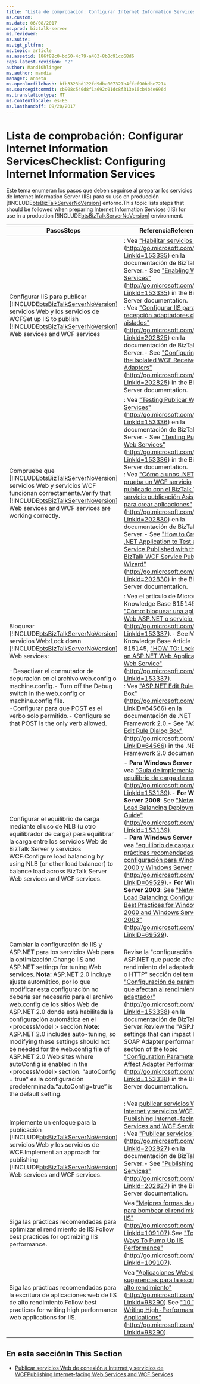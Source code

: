 ```yaml
---
title: "Lista de comprobación: Configurar Internet Information Services | Documentos de Microsoft"
ms.custom: 
ms.date: 06/08/2017
ms.prod: biztalk-server
ms.reviewer: 
ms.suite: 
ms.tgt_pltfrm: 
ms.topic: article
ms.assetid: 186f82c0-bd50-4c79-a403-8b0d91cc68d6
caps.latest.revision: "2"
author: MandiOhlinger
ms.author: mandia
manager: anneta
ms.openlocfilehash: bfb3323bd122fd9dba007321b4ffef90bdbe7214
ms.sourcegitcommit: cb908c540d8f1a692d01dc8f313e16cb4b4e696d
ms.translationtype: MT
ms.contentlocale: es-ES
ms.lasthandoff: 09/20/2017
---
```

# <a name="checklist-configuring-internet-information-services"></a><span data-ttu-id="a9d85-102">Lista de comprobación: Configurar Internet Information Services</span><span class="sxs-lookup"><span data-stu-id="a9d85-102">Checklist: Configuring Internet Information Services</span></span>
<span data-ttu-id="a9d85-103">Este tema enumeran los pasos que deben seguirse al preparar los servicios de Internet Information Server (IIS) para su uso en producción [!INCLUDE[btsBizTalkServerNoVersion](../includes/btsbiztalkservernoversion-md.md)] entorno.</span><span class="sxs-lookup"><span data-stu-id="a9d85-103">This topic lists steps that should be followed when preparing Internet Information Services (IIS) for use in a production [!INCLUDE[btsBizTalkServerNoVersion](../includes/btsbiztalkservernoversion-md.md)] environment.</span></span>  
  
|<span data-ttu-id="a9d85-104">Pasos</span><span class="sxs-lookup"><span data-stu-id="a9d85-104">Steps</span></span>|<span data-ttu-id="a9d85-105">Referencia</span><span class="sxs-lookup"><span data-stu-id="a9d85-105">Reference</span></span>|  
|-----------|---------------|  
|<span data-ttu-id="a9d85-106">Configurar IIS para publicar [!INCLUDE[btsBizTalkServerNoVersion](../includes/btsbiztalkservernoversion-md.md)] servicios Web y los servicios de WCF</span><span class="sxs-lookup"><span data-stu-id="a9d85-106">Set up IIS to publish [!INCLUDE[btsBizTalkServerNoVersion](../includes/btsbiztalkservernoversion-md.md)] Web services and WCF services</span></span>|<span data-ttu-id="a9d85-107">: Vea ["Habilitar servicios Web"](http://go.microsoft.com/fwlink/?LinkId=153335) (http://go.microsoft.com/fwlink/?LinkId=153335) en la documentación de BizTalk Server.</span><span class="sxs-lookup"><span data-stu-id="a9d85-107">-   See ["Enabling Web Services"](http://go.microsoft.com/fwlink/?LinkId=153335) (http://go.microsoft.com/fwlink/?LinkId=153335) in the BizTalk Server documentation.</span></span><br /><span data-ttu-id="a9d85-108">: Vea ["Configurar IIS para la recepción adaptadores de WCF aislados"](http://go.microsoft.com/fwlink/?LinkId=202825)(http://go.microsoft.com/fwlink/?LinkId=202825) en la documentación de BizTalk Server.</span><span class="sxs-lookup"><span data-stu-id="a9d85-108">-   See ["Configuring IIS for the Isolated WCF Receive Adapters"](http://go.microsoft.com/fwlink/?LinkId=202825)(http://go.microsoft.com/fwlink/?LinkId=202825) in the BizTalk Server documentation.</span></span>|  
|<span data-ttu-id="a9d85-109">Compruebe que [!INCLUDE[btsBizTalkServerNoVersion](../includes/btsbiztalkservernoversion-md.md)] servicios Web y servicios WCF funcionan correctamente.</span><span class="sxs-lookup"><span data-stu-id="a9d85-109">Verify that [!INCLUDE[btsBizTalkServerNoVersion](../includes/btsbiztalkservernoversion-md.md)] Web services and WCF services are working correctly.</span></span>|<span data-ttu-id="a9d85-110">: Vea ["Testing Publicar Web Services"](http://go.microsoft.com/fwlink/?LinkId=153336) (http://go.microsoft.com/fwlink/?LinkId=153336) en la documentación de BizTalk Server.</span><span class="sxs-lookup"><span data-stu-id="a9d85-110">-   See ["Testing Published Web Services"](http://go.microsoft.com/fwlink/?LinkId=153336) (http://go.microsoft.com/fwlink/?LinkId=153336) in the BizTalk Server documentation.</span></span><br /><span data-ttu-id="a9d85-111">: Vea ["Cómo a unos .NET a prueba un WCF servicio publicado con el BizTalk WCF servicio publicación Asistente para crear aplicaciones"](http://go.microsoft.com/fwlink/?LinkId=202830) (http://go.microsoft.com/fwlink/?LinkId=202830) en la documentación de BizTalk Server.</span><span class="sxs-lookup"><span data-stu-id="a9d85-111">-   See ["How to Create a .NET Application to Test a WCF Service Published with the BizTalk WCF Service Publishing Wizard"](http://go.microsoft.com/fwlink/?LinkId=202830) (http://go.microsoft.com/fwlink/?LinkId=202830) in the BizTalk Server documentation.</span></span>|  
|<span data-ttu-id="a9d85-112">Bloquear [!INCLUDE[btsBizTalkServerNoVersion](../includes/btsbiztalkservernoversion-md.md)] servicios Web:</span><span class="sxs-lookup"><span data-stu-id="a9d85-112">Lock down [!INCLUDE[btsBizTalkServerNoVersion](../includes/btsbiztalkservernoversion-md.md)] Web services:</span></span><br /><br /> <span data-ttu-id="a9d85-113">-Desactivar el conmutador de depuración en el archivo web.config o machine.config.</span><span class="sxs-lookup"><span data-stu-id="a9d85-113">-   Turn off the Debug switch in the web.config or machine.config file.</span></span><br /><span data-ttu-id="a9d85-114">-Configurar para que POST es el verbo solo permitido.</span><span class="sxs-lookup"><span data-stu-id="a9d85-114">-   Configure so that POST is the only verb allowed.</span></span>|<span data-ttu-id="a9d85-115">: Vea el artículo de Microsoft Knowledge Base 815145, ["Cómo: bloquear una aplicación Web ASP.NET o servicio Web"](http://go.microsoft.com/fwlink/?LinkId=153337) (http://go.microsoft.com/fwlink/?LinkId=153337).</span><span class="sxs-lookup"><span data-stu-id="a9d85-115">-   See Microsoft Knowledge Base Article 815145, ["HOW TO: Lock Down an ASP.NET Web Application or Web Service"](http://go.microsoft.com/fwlink/?LinkId=153337) (http://go.microsoft.com/fwlink/?LinkId=153337).</span></span><br /><span data-ttu-id="a9d85-116">: Vea ["ASP.NET Edit Rule Dialog Box"](http://go.microsoft.com/fwlink/?LinkID=64566) (http://go.microsoft.com/fwlink/?LinkID=64566) en la documentación de .NET Framework 2.0.</span><span class="sxs-lookup"><span data-stu-id="a9d85-116">-   See ["ASP.NET Edit Rule Dialog Box"](http://go.microsoft.com/fwlink/?LinkID=64566) (http://go.microsoft.com/fwlink/?LinkID=64566) in the .NET Framework 2.0 documentation.</span></span>|  
|<span data-ttu-id="a9d85-117">Configurar el equilibrio de carga mediante el uso de NLB (u otro equilibrador de carga) para equilibrar la carga entre los servicios Web de BizTalk Server y servicios WCF.</span><span class="sxs-lookup"><span data-stu-id="a9d85-117">Configure load balancing by using NLB (or other load balancer) to balance load across BizTalk Server Web services and WCF services.</span></span>|<span data-ttu-id="a9d85-118">-   **Para Windows Server 2008**: vea ["Guía de implementación de equilibrio de carga de red"](http://go.microsoft.com/fwlink/?LinkId=153139) (http://go.microsoft.com/fwlink/?LinkId=153139).</span><span class="sxs-lookup"><span data-stu-id="a9d85-118">-   **For Windows Server 2008**: See ["Network Load Balancing Deployment Guide"](http://go.microsoft.com/fwlink/?LinkId=153139) (http://go.microsoft.com/fwlink/?LinkId=153139).</span></span><br /><span data-ttu-id="a9d85-119">-   **Para Windows Server 2003**: vea ["equilibrio de carga de red: prácticas recomendadas de configuración para Windows 2000 y Windows Server 2003"](http://go.microsoft.com/fwlink/?LinkID=69529) (http://go.microsoft.com/fwlink/?LinkID=69529).</span><span class="sxs-lookup"><span data-stu-id="a9d85-119">-   **For Windows Server 2003**: See ["Network Load Balancing: Configuration Best Practices for Windows 2000 and Windows Server 2003"](http://go.microsoft.com/fwlink/?LinkID=69529) (http://go.microsoft.com/fwlink/?LinkID=69529).</span></span>|  
|<span data-ttu-id="a9d85-120">Cambiar la configuración de IIS y ASP.NET para los servicios Web para la optimización.</span><span class="sxs-lookup"><span data-stu-id="a9d85-120">Change IIS and ASP.NET settings for tuning Web services.</span></span> <span data-ttu-id="a9d85-121">**Nota:** ASP.NET 2.0 incluye ajuste automático, por lo que modificar esta configuración no debería ser necesario para el archivo web.config de los sitios Web de ASP.NET 2.0 donde está habilitada la configuración automática en el \<processModel > sección.</span><span class="sxs-lookup"><span data-stu-id="a9d85-121">**Note:**  ASP.NET 2.0 includes auto-tuning, so modifying these settings should not be needed for the web.config file of ASP.NET 2.0 Web sites where autoConfig is enabled in the \<processModel> section.</span></span> <span data-ttu-id="a9d85-122">"autoConfig = true" es la configuración predeterminada.</span><span class="sxs-lookup"><span data-stu-id="a9d85-122">“autoConfig=true” is the default setting.</span></span>|<span data-ttu-id="a9d85-123">Revise la "configuración de ASP.NET que puede afectar al rendimiento del adaptador SOAP o HTTP" sección del tema ["Configuración de parámetros que afectan al rendimiento del adaptador"](http://go.microsoft.com/fwlink/?LinkId=153338) (http://go.microsoft.com/fwlink/?LinkId=153338) en la documentación de BizTalk Server.</span><span class="sxs-lookup"><span data-stu-id="a9d85-123">Review the "ASP.NET settings that can impact HTTP or SOAP Adapter performance” section of the topic ["Configuration Parameters that Affect Adapter Performance"](http://go.microsoft.com/fwlink/?LinkId=153338) (http://go.microsoft.com/fwlink/?LinkId=153338) in the BizTalk Server documentation.</span></span>|  
|<span data-ttu-id="a9d85-124">Implemente un enfoque para la publicación [!INCLUDE[btsBizTalkServerNoVersion](../includes/btsbiztalkservernoversion-md.md)] servicios Web y los servicios de WCF.</span><span class="sxs-lookup"><span data-stu-id="a9d85-124">Implement an approach for publishing [!INCLUDE[btsBizTalkServerNoVersion](../includes/btsbiztalkservernoversion-md.md)] Web services and WCF services.</span></span>|<span data-ttu-id="a9d85-125">: Vea [publicar servicios Web con Internet y servicios WCF](../technical-guides/publishing-internet-facing-web-services-and-wcf-services.md).</span><span class="sxs-lookup"><span data-stu-id="a9d85-125">-   See [Publishing Internet-facing Web Services and WCF Services](../technical-guides/publishing-internet-facing-web-services-and-wcf-services.md).</span></span><br /><span data-ttu-id="a9d85-126">: Vea ["Publicar servicios WCF"](http://go.microsoft.com/fwlink/?LinkId=202827) (http://go.microsoft.com/fwlink/?LinkId=202827) en la documentación de BizTalk Server.</span><span class="sxs-lookup"><span data-stu-id="a9d85-126">-   See ["Publishing WCF Services"](http://go.microsoft.com/fwlink/?LinkId=202827) (http://go.microsoft.com/fwlink/?LinkId=202827) in the BizTalk Server documentation.</span></span>|  
|<span data-ttu-id="a9d85-127">Siga las prácticas recomendadas para optimizar el rendimiento de IIS.</span><span class="sxs-lookup"><span data-stu-id="a9d85-127">Follow best practices for optimizing IIS performance.</span></span>|<span data-ttu-id="a9d85-128">Vea ["Mejores formas de diez para bombear el rendimiento de IIS"](http://go.microsoft.com/fwlink/?LinkId=109107) (http://go.microsoft.com/fwlink/?LinkId=109107).</span><span class="sxs-lookup"><span data-stu-id="a9d85-128">See ["Top Ten Ways To Pump Up IIS Performance"](http://go.microsoft.com/fwlink/?LinkId=109107) (http://go.microsoft.com/fwlink/?LinkId=109107).</span></span>|  
|<span data-ttu-id="a9d85-129">Siga las prácticas recomendadas para la escritura de aplicaciones web de IIS de alto rendimiento.</span><span class="sxs-lookup"><span data-stu-id="a9d85-129">Follow best practices for writing high performance web applications for IIS.</span></span>|<span data-ttu-id="a9d85-130">Vea ["Aplicaciones Web de 10 sugerencias para la escritura de alto rendimiento"](http://go.microsoft.com/fwlink/?LinkId=98290) (http://go.microsoft.com/fwlink/?LinkId=98290).</span><span class="sxs-lookup"><span data-stu-id="a9d85-130">See ["10 Tips for Writing High-Performance Web Applications"](http://go.microsoft.com/fwlink/?LinkId=98290) (http://go.microsoft.com/fwlink/?LinkId=98290).</span></span>|  
  
## <a name="in-this-section"></a><span data-ttu-id="a9d85-131">En esta sección</span><span class="sxs-lookup"><span data-stu-id="a9d85-131">In This Section</span></span>  
  
-   [<span data-ttu-id="a9d85-132">Publicar servicios Web de conexión a Internet y servicios de WCF</span><span class="sxs-lookup"><span data-stu-id="a9d85-132">Publishing Internet-facing Web Services and WCF Services</span></span>](../technical-guides/publishing-internet-facing-web-services-and-wcf-services.md)